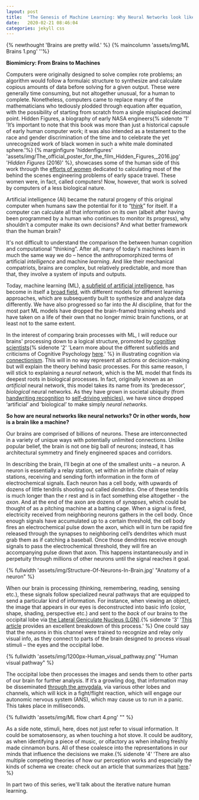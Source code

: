 ```yaml
---
layout: post
title:  "The Genesis of Machine Learning: Why Neural Networks look like Our Brains"
date:   2020-02-21 08:46:04
categories: jekyll css
---
```

{% newthought 'Brains are pretty wild.' %} 
{% maincolumn 'assets/img/ML Brains 1.png'  ''%}

<!--more-->

**Biomimicry: From Brains to Machines**

Computers were originally designed to solve complex rote problems; an algorithm would follow a formulaic structure to synthesize and calculate copious amounts of data before solving for a given output. These were generally time consuming, but not altogether unusual, for a human to complete. Nonetheless, computers came to replace many of the mathematicians who tediously plodded through equation after equation, with the possibility of starting from scratch from a single misplaced decimal point. Hidden Figures, a biography of early NASA engineers{% sidenote '1' 'It’s important to note that this book was more than just a historical capsule of early human computer work; it was also intended as a testament to the race and gender discrimination of the time and to celebrate the yet unrecognized work of black women in such a white male dominated sphere.'%} {% marginfigure 'hiddenfigures' 'assets/img/The_official_poster_for_the_film_Hidden_Figures,_2016.jpg' '*Hidden Figures* (2016)' %}, showcases some of the human side of this work through the [efforts of women](https://www.thehumancomputerproject.com/women) dedicated to calculating most of the behind the scenes engineering problems of early space travel. These women were, in fact, called computers! Now, however, that work is solved by computers of a less biological nature. 

Artificial intelligence (AI) became the natural progeny of this original computer when humans saw the potential for it to “[think](https://www.deeplearningbook.org/contents/intro.html)” for itself. If a computer can calculate all that information on its own (albeit after having been programmed by a human who continues to monitor its progress), why shouldn’t a computer make its own decisions? And what better framework than the human brain? 

It's not difficult to understand the comparison the between human cognition and computational “thinking”. After all, many of today's machines learn in much the same way we do – hence the anthropomorphized terms of artificial *intelligence* and machine *learning*. And like their mechanical compatriots, brains are complex, but relatively predictable, and more than that, they involve a system of inputs and outputs.

Today, machine learning (ML), [a subfield of artificial intelligence](https://medium.com/swlh/deep-learning-101-artificial-intelligence-and-machine-learning-basics-5687a75212e3), has become in itself a [broad field](https://machinelearningmastery.com/types-of-learning-in-machine-learning/), with different models for different learning approaches, which are subsequently built to synthesize and analyze data differently. We have also progressed so far into the AI discipline, that for the most part ML models have dropped the brain-framed training wheels and have taken on a life of their own that no longer mimic brain functions, or at least not to the same extent. 

In the interest of comparing brain processes with ML, I will reduce our brains' processing down to a logical structure, promoted by [cognitive scientists](https://plato.stanford.edu/entries/cognitive-science/){% sidenote '2' 'Learn more about the different subfields and criticisms of Cognitive Psychology [here](https://www.simplypsychology.org/cognitive.html).' %} in illustrating cognition via [connectionism](https://plato.stanford.edu/entries/connectionism/). This will in no way represent all actions or decision-making but will explain the theory behind basic processes. For this same reason, I will stick to explaining a *neural network*, which is the ML model that finds its deepest roots in biological processes. In fact, originally known as an *artificial* neural network, this model takes its name from its ‘predecessor’, *biological* neural networks. As they have grown in societal ubiquity (from [handwriting recognition](https://www.ijedr.org/papers/IJEDR1704192.pdf) to [self-driving vehicles](https://arxiv.org/pdf/1708.08559.pdf)), we have since dropped ‘artificial’ and ‘biological’ to make simply *neural networks*. 

**So how are neural networks like neural networks? Or in other words, how is a brain like a machine?**

Our brains are comprised of billions of neurons. These are interconnected in a variety of unique ways with potentially unlimited connections. Unlike popular belief, the brain is not one big ball of neurons; instead, it has architectural symmetry and finely engineered spaces and corridors. 

In describing the brain, I’ll begin at one of the smallest units – a neuron. A neuron is essentially a relay station, set within an infinite chain of relay stations, receiving and sending forth information in the form of electrochemical signals. Each neuron has a cell body, with upwards of dozens of little tendrils shooting out called *dendrites*. One of these tendrils is much longer than the r rest and is in fact something else altogether - the *axon*. And at the end of the axon are dozens of *synapses*, which could be thought of as a pitching machine at a batting cage.  When a signal is fired, electricity received from neighboring neurons gathers in the cell body. Once enough signals have accumulated up to a certain threshold, the cell body fires an electrochemical pulse down the axon, which will in turn be rapid fire released through the synapses to neighboring cell’s dendrites which must grab them as if catching a baseball. Once those dendrites receive enough signals to pass the electrochemical threshold, they will fire an accompanying pulse down that axon. This happens instantaneously and in perpetuity through millions of other neurons until the signal reaches it goal. 

{% fullwidth 'assets/img/Structure-Of-Neurons-In-Brain.jpg' "Anatomy of a neuron" %}                            

When our brain is processing (thinking, remembering, reading, sensing etc.), these signals follow specialized neural pathways that are equipped to send a particular kind of information. For instance, when viewing an object, the image that appears in our eyes is deconstructed into basic info (color, shape, shading, perspective etc.) and sent to the *back* of our brains to the occipital lobe via [the Lateral Geniculate Nucleus (LGN)](https://www.ncbi.nlm.nih.gov/books/NBK482504/).{% sidenote '3' '[This article](https://www.neuroscientificallychallenged.com/blog/know-your-brain-primary-visual-cortex) provides an excellent breakdown of this process.' %} One could say that the neurons in this channel were trained to recognize and relay only visual info, as they connect to parts of the brain designed to process visual stimuli – the eyes and the occipital lobe. 

{% fullwidth 'assets/img/1200px-Human_visual_pathway.png' "Human visual pathway" %}                            

The occipital lobe then processes the images and sends them to other parts of our brain for further analysis. If it’s a growling dog, that information may be disseminated [through the amygdala](https://www.ncbi.nlm.nih.gov/pmc/articles/PMC3025529/), via various other lobes and channels, which will kick in a fight/flight reaction, which will engage our autonomic nervous system (ANS), which may cause us to run in a panic. This takes place in milliseconds. 

{% fullwidth 'assets/img/ML flow chart 4.png' "" %}                            

As a side note, stimuli, here, does not just refer to visual information. It could be somatosensory, as when touching a hot stove. It could be auditory, as when identifying a piece of music, or olfactory as when inhaling freshly made cinnamon buns. All of these coalesce into the representations in our minds that influence the decisions we make.{% sidenote '4' 'There are also multiple competing theories of how our perception works and especially the kinds of schema we create: check out an article that summarizes that [here](https://www.simplypsychology.org/perception-theories.html).' %}

In part two of this series, we'll talk about the iterative nature human learning.


